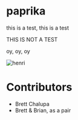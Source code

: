 paprika
=======

this is a test, this is a test

THIS IS NOT A TEST

oy, oy, oy

![henri](https://f.cloud.github.com/assets/928367/2128243/b8d12b78-9278-11e3-9016-a57c8de471f7.jpg)

# Contributors
- Brett Chalupa
- Brett & Brian, as a pair
